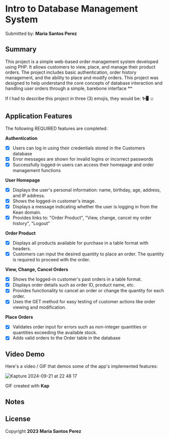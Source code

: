 # Intro to Database Management System 

Submitted by: **Maria Santos Perez**

## Summary

This project is a simple web-based order management system developed using PHP. It allows customers to view, place, and manage their product orders. The project includes basic authentication, order history management, and the ability to place and modify orders. This project was designed to help understand the core concepts of database interaction and handling user orders through a simple, barebone interface **

If I had to describe this project in three (3) emojis, they would be: **✨🖥️ ☺️**

## Application Features

The following REQUIRED features are completed:

**Authentication**
- [X] Users can log in using their credentials stored in the Customers database
- [X] Error messages are shown for invalid logins or incorrect passwords
- [X] Successfully logged-in users can access their homepage and order management functions

**User Homepage**
- [X] Displays the user's personal information: name, birthday, age, address, and IP address.
- [X] Shows the logged-in customer's image.
- [X] Displays a message indicating whether the user is logging in from the Kean domain.
- [X] Provides links to: "Order Product", "View, change, cancel my order history", "Logout"

**Order Product**
- [X] Displays all products available for purchase in a table format with headers.
- [X] Customers can input the desired quantity to place an order. The quantity is required to proceed with the order.

**View, Change, Cancel Orders**
- [X] Shows the logged-in customer's past orders in a table format.
- [X] Displays order details such as order ID, product name, etc.
- [X] Provides functionality to cancel an order or change the quantity for each order.
- [X] Uses the GET method for easy testing of customer actions like order viewing and modification.

**Place Orders**
- [X] Validates order input for errors such as non-integer quantities or quantities exceeding the available stock.
- [X] Adds valid orders to the Order table in the database

## Video Demo

Here's a video / GIF that demos some of the app's implemented features:

![Kapture 2024-09-21 at 22 48 17](https://github.com/user-attachments/assets/ee0e1c0e-9aaf-4d6b-876e-0502f51db988)

GIF created with **Kap**

<!-- Recommended tools:
- [Kap](https://getkap.co/) for macOS
- [peek](https://github.com/phw/peek) for Linux. -->

## Notes


## License

Copyright **2023** **Maria Santos Perez**
